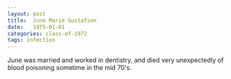 ```yaml
---
layout: post
title:  June Marie Gustafson
date:   1975-01-01
categories: class-of-1972
tags: infection
---
```

June was married and worked in dentistry, and died very unexpectedly of blood poisoning sometime in the mid 70's.
